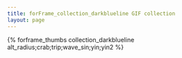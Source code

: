 ```yaml
---
title: forFrame_collection_darkblueline GIF collection
layout: page
---
```


{% forframe_thumbs collection_darkblueline alt_radius;crab;trip;wave_sin;yin;yin2 %}